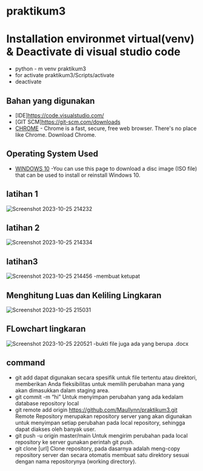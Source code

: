 # praktikum3
# Installation environmet virtual(venv) & Deactivate di visual studio code
- python - m venv praktikum3
- for activate praktikum3/Scripts/activate
- deactivate 

## Bahan yang digunakan
* [IDE]https://code.visualstudio.com/
* [GIT SCM]https://git-scm.com/downloads
* [CHROME](https://www.google.com/chrome/) - Chrome is a fast, secure, free web browser. There's no place like Chrome. Download Chrome.

## Operating System Used
* [WINDOWS 10](https://www.microsoft.com/software-download/windows10) -You can use this page to download a disc image (ISO file) that can be used to install or reinstall Windows 10.
## latihan 1
![Screenshot 2023-10-25 214232](https://github.com/Pynixz/praktikum3/assets/147568964/72baaf3b-3180-4d7a-aa86-ef085fec5881)

## latihan 2
![Screenshot 2023-10-25 214334](https://github.com/Pynixz/praktikum3/assets/147568964/91bc5003-0d75-4d4a-8f2a-3e23b8cfab05)

## latihan3
![Screenshot 2023-10-25 214456](https://github.com/Pynixz/praktikum3/assets/147568964/21299ae7-0c01-4a20-af24-441fc2ba4027)
-membuat ketupat

## Menghitung Luas dan Keliling Lingkaran
![Screenshot 2023-10-25 215031](https://github.com/Pynixz/praktikum3/assets/147568964/b922cecd-2493-487e-a165-6d9893cd58a6)

## FLowchart lingkaran
![Screenshot 2023-10-25 220521](https://github.com/Pynixz/praktikum3/assets/147568964/08400783-2d9e-4ccf-bf40-cc6d08050124)
-bukti file juga ada yang berupa .docx


## command 
 - git add dapat digunakan secara spesifik untuk file tertentu atau direktori, memberikan Anda fleksibilitas untuk memilih perubahan mana yang akan dimasukkan dalam staging 
  area.
 - git commit -m “hi” Untuk menyimpan perubahan yang ada kedalam database repository local
 - git remote add origin https://github.com/Maullynn/praktikum3.git Remote Repository merupakan repository server yang akan digunakan untuk menyimpan setiap perubahan pada 
   local repository, sehingga dapat diakses oleh banyak user.
 - git push -u origin master/main Untuk mengirim perubahan pada local repository ke server gunakan perintah git push.
 - git clone [url] Clone repository, pada dasarnya adalah meng-copy repository server dan secara otomatis membuat satu direktory sesuai dengan nama repositorynya (working 
   directory).
